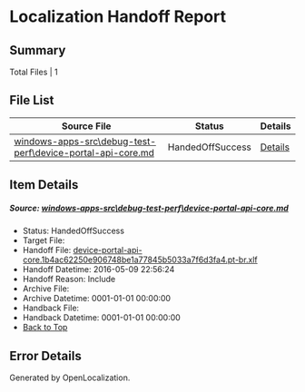# <a name='report-top'></a> Localization Handoff Report

## Summary
 Total Files | 1

## File List
 Source File | Status | Details 
 ----------- | ------ | ------- 
 [windows-apps-src\debug-test-perf\device-portal-api-core.md](https://github.com/Microsoft/windows-apps/blob/57dff209c85fe6a69778709c21d80ca6addf2e33/windows-apps-src/debug-test-perf/device-portal-api-core.md) | HandedOffSuccess | [Details](#3dd5b1341fce8b62bcdce2cb0cd6ee5a6a3d2fa11910)

## Item Details
##### <a name='3dd5b1341fce8b62bcdce2cb0cd6ee5a6a3d2fa11910'></a> Source: [windows-apps-src\debug-test-perf\device-portal-api-core.md](https://github.com/Microsoft/windows-apps/blob/57dff209c85fe6a69778709c21d80ca6addf2e33/windows-apps-src/debug-test-perf/device-portal-api-core.md)
* Status: HandedOffSuccess
* Target File: 
* Handoff File: [device-portal-api-core.1b4ac62250e906748be1a77845b5033a7f6d3fa4.pt-br.xlf](https://github.com/Microsoft/WDG.handoff/blob/51c3c1ad704e6d53abdd84cc8443682dc18d52aa/ol-handoff/Microsoft/windows-apps.pt-br/master/device-portal-api-core.1b4ac62250e906748be1a77845b5033a7f6d3fa4.pt-br.xlf)
* Handoff Datetime: 2016-05-09 22:56:24
* Handoff Reason: Include
* Archive File: 
* Archive Datetime: 0001-01-01 00:00:00
* Handback File: 
* Handback Datetime: 0001-01-01 00:00:00
* [Back to Top](#report-top)


## Error Details

Generated by OpenLocalization.

